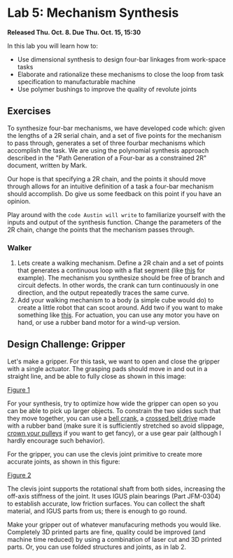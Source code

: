 # Lab 5: Mechanism Synthesis

**Released Thu. Oct. 8. Due Thu. Oct. 15, 15:30**

In this lab you will learn how to:
- Use dimensional synthesis to design four-bar linkages from work-space tasks
- Elaborate and rationalize these mechanisms to close the loop from task specification to manufacturable machine
- Use polymer bushings to improve the quality of revolute joints

## Exercises

To synthesize four-bar mechanisms, we have developed code which: given the lengths of a 2R serial chain, and a set of five points for the mechanism to pass through, generates a set of three fourbar mechanisms which accomplish the task. We are using the polynomial synthesis approach described in the "Path Generation of a Four-bar as a constrained 2R" document, written by Mark.

Our hope is that specifying a 2R chain, and the points it should move through allows for an intuitive definition of a task a four-bar mechanism should accomplish. Do give us some feedback on this point if you have an opinion.

Play around with the `code Austin will write` to familiarize yourself with the inputs and output of the synthesis function. Change the parameters of the 2R chain, change the points that the mechanism passes through.
### Walker
1. Lets create a walking mechanism. Define a 2R chain and a set of points that generates a continuous loop with a flat segment (like [this](https://en.wikipedia.org/wiki/Klann_linkage) for example). The mechanism you synthesize should be free of branch and circuit defects. In other words, the crank can turn continuously in one direction, and the output repeatedly traces the same curve.
2. Add your walking mechanism to a body (a simple cube would do) to create a little robot that can scoot around. Add two if you want to make something like [this](https://www.youtube.com/watch?v=RVgz6rnATM0). For actuation, you can use any motor you have on hand, or use a rubber band motor for a wind-up version.

## Design Challenge: Gripper

Let's make a gripper. For this task, we want to open and close the gripper with a single actuator. The grasping pads should move in and out in a straight line, and be able to fully close as shown in this image:

[Figure 1](hurrrr)

For your synthesis, try to optimize how wide the gripper can open so you can be able to pick up larger objects. To constrain the two sides such that they move together, you can use a [bell crank](http://www.robives.com/blog/bellcrankmech), a [crossed belt drive](http://www.expertsmind.com/questions/cross-belt-drive-30118956.aspx) made with a rubber band (make sure it is sufficiently stretched so avoid slippage, [crown your pulleys](https://www.youtube.com/watch?v=6sM0Qjumyro) if you want to get fancy), or a use gear pair (although I hardly encourage such behavior).

For the gripper, you can use the clevis joint primitive to create more accurate joints, as shown in this figure:

[Figure 2](HURRR)

The clevis joint supports the rotational shaft from both sides, increasing the off-axis stiffness of the joint. It uses IGUS plain bearings (Part JFM-0304) to establish accurate, low friction surfaces. You can collect the shaft material, and IGUS parts from us; there is enough to go round.

Make your gripper out of whatever manufacuring methods you would like. Completely 3D printed parts are fine, quality could  be improved (and machine time reduced) by using a combination of laser cut and 3D printed parts. Or, you can use folded structures and joints, as in lab 2.

